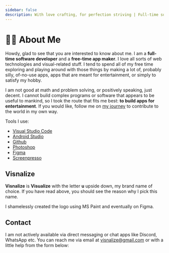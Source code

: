 ```yaml
---
sidebar: false
description: With love crafting, for perfection striving | Full-time software developer, free-time app maker | Creator of Win7 Simu and other silly apps
---
```


# 🙋‍♂️ About Me

Howdy, glad to see that you are interested to know about me. I am a **full-time software developer** and a **free-time app maker**. I love all sorts of web technologies and visual-related stuff. I tend to spend all of my free time exploring and playing around with those things by making a lot of, probably silly, of-no-use apps, apps that are meant for entertainment, or simply to satisfy my hobby.

I am not good at math and problem solving, or positively speaking, just decent. I cannot build complex programs or software that appears to be useful to mankind, so I took the route that fits me best: **to build apps for entertainment**. If you would like, follow me on [my journey](/blog/) to contribute to the world in my own way.

Tools I use:

* [Visual Studio Code](https://code.visualstudio.com/)
* [Android Studio](https://developer.android.com/studio)
* [Github](https://github.com/)
* [Photoshop](https://www.adobe.com/sea/products/photoshop.html)
* [Figma](https://www.figma.com/)
* [Screenpresso](https://www.screenpresso.com/)

## Visnalize

**Visnalize** is **Visualize** with the letter **u** upside down, my brand name of choice. If you have read above, you should see the reason why I pick this name.

I shamelessly created the logo using MS Paint and eventually on Figma.

## Contact

I am not actively available via direct messaging or chat apps like Discord, WhatsApp etc. You can reach me via email at [visnalize@gmail.com](mailto:visnalize@gmail.com) or with a little help from the form below:

<email-sender />
